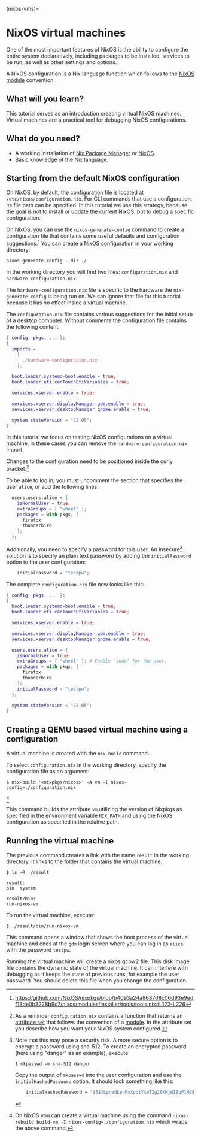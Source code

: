 (nixos-vms)=

# NixOS virtual machines

One of the most important features of NixOS is the ability to configure the entire system declaratively, including packages to be installed, services to be run, as well as other settings and options.

A NixOS configuration is a Nix language function which follows to the [NixOS module](https://nixos.org/manual/nixos/stable/index.html#sec-writing-modules) convention.

## What will you learn?

This tutorial serves as an introduction creating virtual NixOS machines.
Virtual machines are a practical tool for debugging NixOS configurations.

## What do you need?

- A working installation of [Nix Package Manager](https://nixos.org/manual/nix/stable/installation/installation.html) or [NixOS](https://nixos.org/manual/nixos/stable/index.html#sec-installation).
- Basic knowledge of the [Nix language](https://nixos.org/manual/nix/stable/language/index.html).

## Starting from the default NixOS configuration

On NixOS, by default, the configuration file is located at `/etc/nixos/configuration.nix`.
For CLI commands that use a configuration, its file path can be specified.
In this tutorial we use this strategy, because the goal is not to install or update the current NixOS, but to debug a specific configuration.

On NixOS, you can use the `nixos-generate-config` command to create a configuration file that contains some useful defaults and configuration suggestions.[^nixosconf]
You can create a NixOS configuration in your working directory:
```shell-session
nixos-generate-config --dir ./
```

In the working directory you will find two files: `configuration.nix` and `hardware-configuration.nix`.

The `hardware-configuration.nix` file is specific to the hardware the `nix-generate-config` is being run on.
We can ignore that file for this tutorial because it has no effect inside a virtual machine.

The `configuration.nix` file contains various suggestions for the initial setup of a desktop computer.
Without comments the configuration file contains the following content:
```nix
{ config, pkgs, ... }:
{
  imports =
    [
      ./hardware-configuration.nix
    ];

  boot.loader.systemd-boot.enable = true;
  boot.loader.efi.canTouchEfiVariables = true;

  services.xserver.enable = true;

  services.xserver.displayManager.gdm.enable = true;
  services.xserver.desktopManager.gnome.enable = true;

  system.stateVersion = "22.05";
}
```

In this tutorial we focus on testing NixOS configurations on a virtual machine, in these cases you can remove the `hardware-configuration.nix` import.

Changes to the configuration need to be positioned inside the curly bracket.[^bracket]

To be able to log in, you must uncomment the section that specifies the user `alice`, or add the following lines:
```nix
  users.users.alice = {
    isNormalUser = true;
    extraGroups = [ "wheel" ];
    packages = with pkgs; [
      firefox
      thunderbird
    ];
  };
```

Additionally, you need to specify a password for this user.
An insecure[^password] solution is to specify an plain text password by adding the `initialPassword` option to the user configuration:
```nix
    initialPassword = "testpw";
```

The complete `configuration.nix` file now looks like this:
```nix
{ config, pkgs, ... }:
{
  boot.loader.systemd-boot.enable = true;
  boot.loader.efi.canTouchEfiVariables = true;

  services.xserver.enable = true;

  services.xserver.displayManager.gdm.enable = true;
  services.xserver.desktopManager.gnome.enable = true;

  users.users.alice = {
    isNormalUser = true;
    extraGroups = [ "wheel" ]; # Enable ‘sudo’ for the user.
    packages = with pkgs; [
      firefox
      thunderbird
    ];
    initialPassword = "testpw";
  };

  system.stateVersion = "22.05";
}
```

## Creating a QEMU based virtual machine using a configuration

A virtual machine is created with the `nix-build` command.

To select `configuration.nix` in the working directory, specify the configuration file as an argument:
```shell-session
$ nix-build '<nixpkgs/nixos>' -A vm -I nixos-config=./configuration.nix
```
[^nixosrebuild]

This command builds the attribute `vm` utilizing the version of Nixpkgs as specified in the environment variable `NIX_PATH` and using the NixOS configuration as specified in the relative path.

## Running the virtual machine

The previous command creates a link with the name `result` in the working directory.
It links to the folder that contains the virtual machine.

```shell-session
$ ls -R ./result
```

    result:
    bin  system

    result/bin:
    run-nixos-vm


To run the virtual machine, execute:
```shell-session
$ ./result/bin/run-nixos-vm
```

This command opens a window that shows the boot process of the virtual machine and ends at the `gdm` login screen where you can log in as `alice` with the password `testpw`.

Running the virtual machine will create a nixos.qcow2 file. This disk image file contains the dynamic state of the virtual machine. It can interfere with debugging as it keeps the state of previous runs, for example the user password. You should delete this file when you change the configuration.

[^bracket]: As a reminder `configuration.nix` contains a function that returns an [attribute set](https://nixos.org/manual/nix/stable/language/values.html#attribute-set) that follows the convention of a [module](https://nixos.org/manual/nixos/stable/index.html#sec-writing-modules). In the attribute set you describe how you want your NixOS system configured. 

[^password]: Note that this may pose a security risk.
A more secure option is to encrypt a password using sha-512.
To create an encrypted password (here using "danger" as an example), execute:
    ```shell-session
    $ mkpasswd -m sha-512 danger
    ```

    Copy the output of `mkpasswd` into the user configuration and use the `initialHashedPassword` option.
    It should look something like this:
    ```nix
        initialHashedPassword = "$6$YLpneQLpnPxXpo1Y$mTZg26KMjWIBqP1N98LzeANb5rfMcC5t7a7Khf/gTB/rPCT4t4x2EgJJZmXkRWcGVW6ZEDMulsjTsXxD7BLZZ/";
    ```

[^nixpkgs]: Nixpkgs is the largest repository of Nix packages and NixOS modules.
The repository is hosted on GitHub and maintained by the community, with official backing from the NixOS Foundation.

[^nixosconf]: https://github.com/NixOS/nixpkgs/blob/b4093a24a868708c06d93e9edf13de0b3228b9c7/nixos/modules/installer/tools/tools.nix#L122-L226

[^nixosrebuild]: On NixOS you can create a virtual machine using the command `nixos-rebuild build-vm -I nixos-config=./configuration.nix` which wraps the above command.
